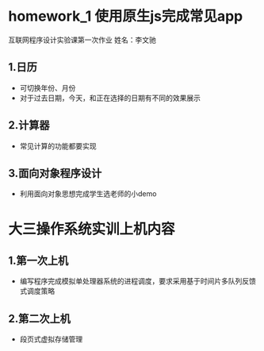 # homework_1 使用原生js完成常见app
互联网程序设计实验课第一次作业
姓名：李文驰
## 1.日历
 - 可切换年份、月份
 - 对于过去日期，今天，和正在选择的日期有不同的效果展示
## 2.计算器
 - 常见计算的功能都要实现
## 3.面向对象程序设计
 - 利用面向对象思想完成学生选老师的小demo
# 大三操作系统实训上机内容
## 1.第一次上机
 - 编写程序完成模拟单处理器系统的进程调度，要求采⽤基于时间⽚多队列反馈式调度策略
## 2.第二次上机
 - 段页式虚拟存储管理
